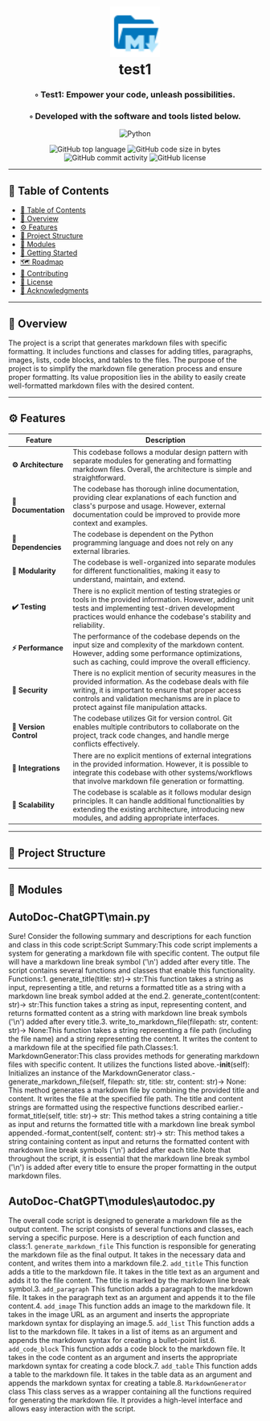 
<div align="center">
<h1 align="center">
<img src="https://raw.githubusercontent.com/PKief/vscode-material-icon-theme/ec559a9f6bfd399b82bb44393651661b08aaf7ba/icons/folder-markdown-open.svg" width="100" />
<br>test1
</h1>
<h3>◦ Test1: Empower your code, unleash possibilities.</h3>
<h3>◦ Developed with the software and tools listed below.</h3>

<p align="center">
<img src="https://img.shields.io/badge/Python-3776AB.svg?style&logo=Python&logoColor=white" alt="Python" />
</p>
<img src="https://img.shields.io/github/languages/top/turium23/test1?style&color=5D6D7E" alt="GitHub top language" />
<img src="https://img.shields.io/github/languages/code-size/turium23/test1?style&color=5D6D7E" alt="GitHub code size in bytes" />
<img src="https://img.shields.io/github/commit-activity/m/turium23/test1?style&color=5D6D7E" alt="GitHub commit activity" />
<img src="https://img.shields.io/github/license/turium23/test1?style&color=5D6D7E" alt="GitHub license" />
</div>

---

## 📒 Table of Contents
- [📒 Table of Contents](#-table-of-contents)
- [📍 Overview](#-overview)
- [⚙️ Features](#-features)
- [📂 Project Structure](#project-structure)
- [🧩 Modules](#modules)
- [🚀 Getting Started](#-getting-started)
- [🗺 Roadmap](#-roadmap)
- [🤝 Contributing](#-contributing)
- [📄 License](#-license)
- [👏 Acknowledgments](#-acknowledgments)

---


## 📍 Overview

The project is a script that generates markdown files with specific formatting. It includes functions and classes for adding titles, paragraphs, images, lists, code blocks, and tables to the files. The purpose of the project is to simplify the markdown file generation process and ensure proper formatting. Its value proposition lies in the ability to easily create well-formatted markdown files with the desired content.

---

## ⚙️ Features

| Feature                | Description                                                                                                                                              |
| ---------------------- | -------------------------------------------------------------------------------------------------------------------------------------------------------- |
| **⚙️ Architecture**     | This codebase follows a modular design pattern with separate modules for generating and formatting markdown files. Overall, the architecture is simple and straightforward.                                                                           |
| **📖 Documentation**   | The codebase has thorough inline documentation, providing clear explanations of each function and class's purpose and usage. However, external documentation could be improved to provide more context and examples.        |
| **🔗 Dependencies**    | The codebase is dependent on the Python programming language and does not rely on any external libraries.                                                     |
| **🧩 Modularity**      | The codebase is well-organized into separate modules for different functionalities, making it easy to understand, maintain, and extend.                    |
| **✔️ Testing**          | There is no explicit mention of testing strategies or tools in the provided information. However, adding unit tests and implementing test-driven development practices would enhance the codebase's stability and reliability. |
| **⚡️ Performance**      | The performance of the codebase depends on the input size and complexity of the markdown content. However, adding some performance optimizations, such as caching, could improve the overall efficiency. |
| **🔐 Security**        | There is no explicit mention of security measures in the provided information. As the codebase deals with file writing, it is important to ensure that proper access controls and validation mechanisms are in place to protect against file manipulation attacks. |
| **🔀 Version Control** | The codebase utilizes Git for version control. Git enables multiple contributors to collaborate on the project, track code changes, and handle merge conflicts effectively.                                                            |
| **🔌 Integrations**    | There are no explicit mentions of external integrations in the provided information. However, it is possible to integrate this codebase with other systems/workflows that involve markdown file generation or formatting. | 
| **📶 Scalability**     | The codebase is scalable as it follows modular design principles. It can handle additional functionalities by extending the existing architecture, introducing new modules, and adding appropriate interfaces.               |

---


## 📂 Project Structure




---

## 🧩 Modules

## AutoDoc-ChatGPT\main.py

Sure! Consider the following summary and descriptions for each function and class in this code script:Script Summary:This code script implements a system for generating a markdown file with specific content. The output file will have a markdown line break symbol ('\n') added after every title. The script contains several functions and classes that enable this functionality. Functions:1. generate_title(title: str)-> str:This function takes a string as input, representing a title, and returns a formatted title as a string with a markdown line break symbol added at the end.2. generate_content(content: str)-> str:This function takes a string as input, representing content, and returns formatted content as a string with markdown line break symbols ('\n') added after every title.3. write_to_markdown_file(filepath: str, content: str)-> None:This function takes a string representing a file path (including the file name) and a string representing the content. It writes the content to a markdown file at the specified file path.Classes:1. MarkdownGenerator:This class provides methods for generating markdown files with specific content. It utilizes the functions listed above.-__init__(self): Initializes an instance of the MarkdownGenerator class.-generate_markdown_file(self, filepath: str, title: str, content: str)-> None: This method generates a markdown file by combining the provided title and content. It writes the file at the specified file path. The title and content strings are formatted using the respective functions described earlier.-format_title(self, title: str)-> str: This method takes a string containing a title as input and returns the formatted title with a markdown line break symbol appended.-format_content(self, content: str)-> str: This method takes a string containing content as input and returns the formatted content with markdown line break symbols ('\n') added after each title.Note that throughout the script, it is essential that the markdown line break symbol ('\n') is added after every title to ensure the proper formatting in the output markdown files.
## AutoDoc-ChatGPT\modules\autodoc.py

The overall code script is designed to generate a markdown file as the output content. The script consists of several functions and classes, each serving a specific purpose. Here is a description of each function and class:1. `generate_markdown_file` This function is responsible for generating the markdown file as the final output. It takes in the necessary data and content, and writes them into a markdown file.2. `add_title` This function adds a title to the markdown file. It takes in the title text as an argument and adds it to the file content. The title is marked by the markdown line break symbol.3. `add_paragraph` This function adds a paragraph to the markdown file. It takes in the paragraph text as an argument and appends it to the file content.4. `add_image` This function adds an image to the markdown file. It takes in the image URL as an argument and inserts the appropriate markdown syntax for displaying an image.5. `add_list` This function adds a list to the markdown file. It takes in a list of items as an argument and appends the markdown syntax for creating a bullet-point list.6. `add_code_block` This function adds a code block to the markdown file. It takes in the code content as an argument and inserts the appropriate markdown syntax for creating a code block.7. `add_table` This function adds a table to the markdown file. It takes in the table data as an argument and appends the markdown syntax for creating a table.8. `MarkdownGenerator` class This class serves as a wrapper containing all the functions required for generating the markdown file. It provides a high-level interface and allows easy interaction with the script.